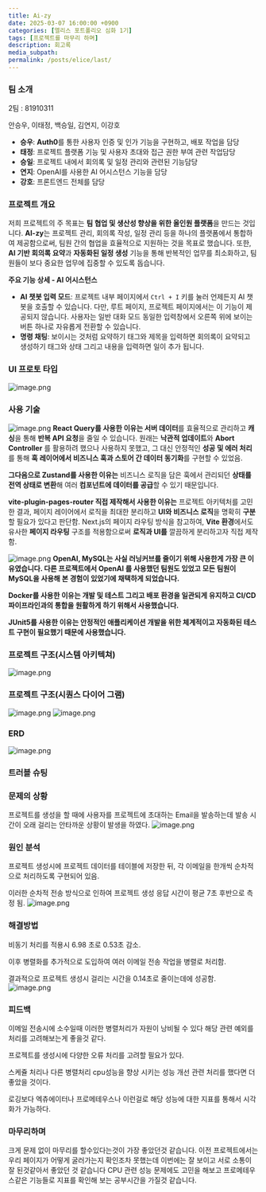 ```yaml
---
title: Ai-zy
date: 2025-03-07 16:00:00 +0900
categories: [엘리스 포트폴리오 심화 1기]
tags: [프로젝트를 마무리 하며]
description: 회고록
media_subpath:
permalink: /posts/elice/last/
---
```


### 팀 소개

2팀 : 81910311

안승우, 이태정, 백승일, 김연지, 이강호

- **승우**: **Auth0**를 통한 사용자 인증 및 인가 기능을 구현하고, 배포 작업을 담당
- **태정**: 프로젝트 플랫폼 기능 및 사용자 초대와 접근 권한 부여 관련 작업담당
- **승일**: 프로젝트 내에서 회의록 및 일정 관리와 관련된 기능담당
- **연지**: OpenAI를 사용한 AI 어시스턴스 기능을 담당
- **강호**: 프론트엔드 전체를 담당

### 프로젝트 개요

저희 프로젝트의 주 목표는 **팀 협업 및 생산성 향상을 위한 올인원 플랫폼**을 만드는 것입니다. **AI-zy**는 프로젝트 관리, 회의록 작성, 일정 관리 등을 하나의 플랫폼에서 통합하여 제공함으로써, 팀원 간의 협업을 효율적으로 지원하는 것을 목표로 했습니다. 또한, **AI 기반 회의록 요약**과 **자동화된 일정 생성** 기능을 통해 반복적인 업무를 최소화하고, 팀원들이 보다 중요한 업무에 집중할 수 있도록 돕습니다.

**주요 기능 상세 - AI 어시스턴스**

- **AI 챗봇 입력 모드**: 프로젝트 내부 페이지에서 `Ctrl + I` 키를 눌러 언제든지 AI 챗봇을 호출할 수 있습니다. 다만, 루트 페이지, 프로젝트 페이지에서는 이 기능이 제공되지 않습니다. 사용자는 일반 대화 모드 동일한 입력창에서 오른쪽 위에 보이는 버튼 하나로 자유롭게 전환할 수 있습니다.
- **명령 채팅**: 보이시는 것처럼 요약하기 태그와 제목을 입력하면 회의록이 요약되고 생성하기 태그와 상태 그리고 내용을 입력하면 일이 추가 됩니다.

### UI 프로토 타입

![image.png](/assets/img/25-0310/image2.png)

### 사용 기술

![image.png](/assets/img/25-0310/image4.png)
**React Query를 사용한 이유는 서버 데이터**를 효율적으로 관리하고 **캐싱**을 통해 **반복 API 요청**을 줄일 수 있습니다. 원래는 **낙관적 업데이트**와 **Abort Controller** 를 활용하려 했으나 사용하지 못했고, 그 대신 안정적인 **성공 및 에러 처리**를 통해 **훅 레이어에서 비즈니스 훅과 스토어 간 데이터 동기화**를 구현할 수 있었음.

**그다음으로 Zustand를 사용한 이유는** 비즈니스 로직을 담은 훅에서 관리되던 **상태를 전역 상태로 변환**해 여러 **컴포넌트에 데이터를 공급**할 수 있기 때문입니다.

**vite-plugin-pages-router 직접 제작해서 사용한 이유는** 프로젝트 아키텍처를 고민한 결과, 페이지 레이어에서 로직을 최대한 분리하고 **UI와 비즈니스 로직**을 명확히 **구분**할 필요가 있다고 판단함. Next.js의 페이지 라우팅 방식을 참고하여, **Vite 환경**에서도 유사한 **페이지 라우팅** 구조를 적용함으로써 **로직과 UI를** 깔끔하게 분리하고자 직접 제작함.

![image.png](/assets/img/25-0310/image5.png)
**OpenAI, MySQL는 사실 러닝커브를 줄이기 위해 사용한게 가장 큰 이유였습니다. 다른 프로젝트에서 OpenAI 를 사용했던 팀원도 있었고 모든 팀원이 MySQL을 사용해 본 경험이 있었기에 채택하게 되었습니다.**

**Docker를 사용한 이유는 개발 및 테스트 그리고 배포 환경을 일관되게 유지하고 CI/CD 파이프라인과의 통합을 원활하게 하기 위해서 사용했습니다.**

**JUnit5를 사용한 이유는 안정적인 애플리케이션 개발을 위한 체계적이고 자동화된 테스트 구현이 필요했기 때문에 사용했습니다.**

### 프로젝트 구조(시스템 아키텍쳐)

![image.png](/assets/img/25-0310/image3.png)

### 프로젝트 구조(시퀀스 다이어 그램)

![image.png](/assets/img/25-0310/image6.png)
![image.png](/assets/img/25-0310/image7.png)

### ERD

![image.png](/assets/img/25-0310/image.png)

### 트러블 슈팅

### 문제의 상황

프로젝트를 생성을 할 때에 사용자를 프로젝트에 초대하는 Email을 발송하는데 발송 시간이 오래 걸리는 안타까운 상황이 발생을 하였다.
![image.png](/assets/img/25-0310/image8.png)

### **원인 분석**

프로젝트 생성시에 프로젝트 데이터를 테이블에 저장한 뒤, 각 이메일을 한개씩 순차적으로 처리하도록 구현되어 있음.

이러한 순차적 전송 방식으로 인하여 프로젝트 생성 응답 시간이 평균 7초 후반으로 측정 됨.
![image.png](/assets/img/25-0310/image9.png)

### 해결방법

비동기 처리를 적용시 6.98 초로 0.53초 감소.

이후 병렬화를 추가적으로 도입하여 여러 이메일 전송 작업을 병렬로 처리함.

결과적으로 프로젝트 생성시 걸리는 시간을 0.14초로 줄이는데에 성공함.
![image.png](/assets/img/25-0310/image10.png)

### 피드백

이메일 전송시에 소수일때 이러한 병렬처리가 자원이 낭비될 수 있다 해당 관련 예외를 처리를 고려해보는게 좋을것 같다.

프로젝트를 생성시에 다양한 오류 처리를 고려할 필요가 있다.

스케쥴 처리나 다른 병렬처리 cpu성능을 향상 시키는 성능 개선 관련 처리를 했다면 더 좋았을 것이다.

로깅보다 엑츄에이터나 프로메테우스나 이런걸로 해당 성능에 대한 지표를 통해서 시각화가 가능하다.

### 마무리하며

크게 문제 없이 마무리를 할수있다는것이 가장 좋았던것 같습니다.
이전 프로젝트에서는 우리 페이지가 어떻게 굴러가는지 확인조차 못했는데 이번에는 잘 보이고 서로 소통이 잘 된것같아서 좋았던 것 같습니다
CPU 관련 성능 문제에도 고민을 해보고 프로메테우스같은 기능들로 지표를 확인해 보는 공부시간을 가질것 같습니다.
